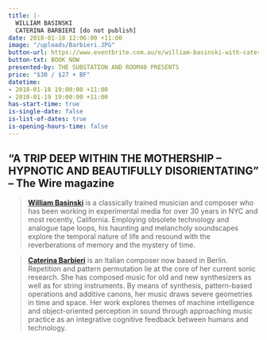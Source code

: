 ```yaml
---
title: |-
  WILLIAM BASINSKI 
  CATERINA BARBIERI [do not publish]
date: 2018-01-18 12:06:00 +11:00
image: "/uploads/Barbieri.JPG"
button-url: https://www.eventbrite.com.au/e/william-basinski-with-caterina-barbieri-tickets-50889605179
button-txt: BOOK NOW
presented-by: THE SUBSTATION AND ROOM40 PRESENTS
price: "$30 / $27 + BF"
datetime:
- 2018-01-18 19:00:00 +11:00
- 2018-01-19 19:00:00 +11:00
has-start-time: true
is-single-date: false
is-list-of-dates: true
is-opening-hours-time: false
---
```


## **“A TRIP DEEP WITHIN THE MOTHERSHIP – HYPNOTIC AND BEAUTIFULLY DISORIENTATING” – The Wire magazine**

> **[William Basinski](https://www.youtube.com/watch?v=uzcHdxTj00I)** is a classically trained musician and composer who has been working in experimental media for over 30 years in NYC and most recently, California. Employing obsolete technology and analogue tape loops, his haunting and melancholy soundscapes explore the temporal nature of life and resound with the reverberations of memory and the mystery of time.

> **[Caterina Barbieri](https://www.youtube.com/watch?v=x4aH1HGzCUc)** is an Italian composer now based in Berlin. Repetition and pattern permutation lie at the core of her current sonic research. She has composed music for old and new synthesizers as well as for string instruments. By means of synthesis, pattern-based operations and additive canons, her music draws severe geometries in time and space. Her work explores themes of machine intelligence and object-oriented perception in sound through approaching music practice as an integrative cognitive feedback between humans and technology. 